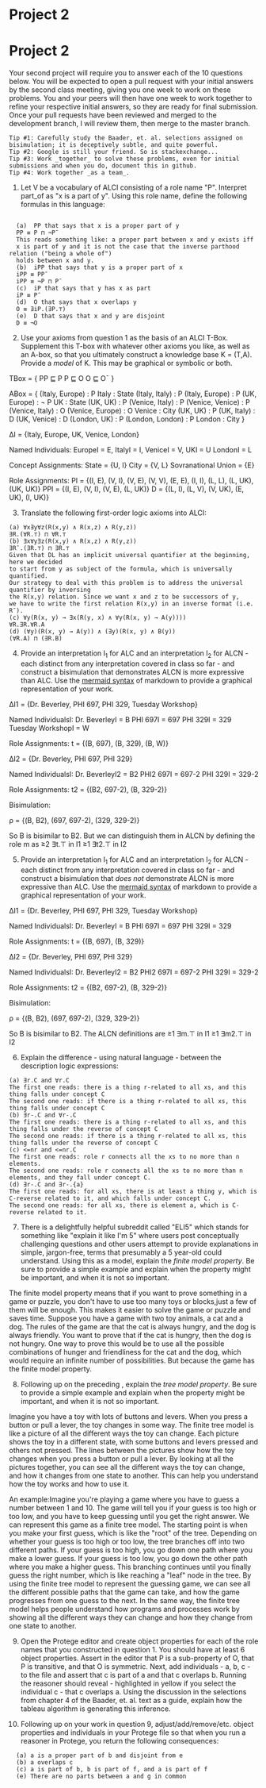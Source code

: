 # Project 2

# Project 2

Your second project will require you to answer each of the 10 questions below.  You will be expected to open a pull request with your initial answers by the second class meeting, giving you one week to work on these problems. You and your peers will then have one week to work together to refine your respective initial answers, so they are ready for final submission. Once your pull requests have been reviewed and merged to the development branch, I will review them, then merge to the master branch. 

```
Tip #1: Carefully study the Baader, et. al. selections assigned on bisimulation; it is deceptively subtle, and quite powerful. 
Tip #2: Google is still your friend. So is stackexchange...
Tip #3: Work _together_ to solve these problems, even for initial submissions and when you do, document this in github. 
Tip #4: Work together _as a team_. 
```

1. Let V be a vocabulary of ALCI consisting of a role name "P". Interpret part_of as "x is a part of y". Using this role name, define the following formulas in this language:
```Other symbols:∀∃ ⊔ ⊓ ⊧ ⊭ ⊦ ⊬ ⊏ ⊐ ⊑ ⊒ ≡ ¬ → ∨ ∧ ¯ ⊤ ≥ ≤

  (a)  PP that says that x is a proper part of y
  PP ≡ P ⊓ ¬P¯
  This reads something like: a proper part between x and y exists iff 
  x is part of y and it is not the case that the inverse parthood relation ("being a whole of") 
  holds between x and y.
  (b)  iPP that says that y is a proper part of x
  iPP ≡ PP¯
  iPP ≡ ¬P ⊓ P¯
  (c)  iP that says that y has x as part 
  iP ≡ P¯
  (d)  O that says that x overlaps y
  O ≡ ∃iP.(∃P.⊤)
  (e)  D that says that x and y are disjoint 
  D ≡ ¬O
```

2. Use your axioms from question 1 as the basis of an ALCI T-Box. Supplement this T-box with whatever other axioms you like, as well as an A-box, so that you ultimately construct a knowledge base K = (T,A). Provide a _model_ of K. This may be graphical or symbolic or both. 

TBox = {
PP ⊑ P
P ⊑ O
O ⊑ O¯
}

ABox = { 
(Italy, Europe) : P 
Italy : State
(Italy, Italy) : P
(Italy, Europe) : P
(UK, Europe) : ¬ P
UK : State
(UK, UK) : P
(Venice, Italy) : P
(Venice, Venice) : P
(Venice, Italy) : O
(Venice, Europe) : O
Venice : City
(UK, UK) : P
(UK, Italy) : D
(UK, Venice) : D
(London, UK) : P
(London, London) : P
London : City
}

ΔI = {Italy, Europe, UK, Venice, London}

Named Individuals:
EuropeI = E,
ItalyI = I,
VeniceI = V,
UKI = U
LondonI = L

Concept Assignments:
State = {U, I}
City = {V, L}
Sovranational Union = {E}


Role Assignments:
PI = {(I, E), (V, I), (V, E), (V, V), (E, E), (I, I), (L, L), (L, UK), (UK, UK)}
PPI = {(I, E), (V, I), (V, E), (L, UK)}
D = {(L, I), (L, V), (V, UK), (E, UK), (I, UK)}

3. Translate the following first-order logic axioms into ALCI: 
```
(a) ∀x∃y∀z(R(x,y) ∧ R(x,z) ∧ R(y,z))
∃R.(∀R.⊤) ⊓ ∀R.⊤
(b) ∃x∀y∃z(R(x,y) ∧ R(x,z) ∧ R(y,z))
∃R¯.(∃R.⊤) ⊓ ∃R.⊤
Given that DL has an implicit universal quantifier at the beginning, here we decided 
to start from y as subject of the formula, which is universally quantified.
Our strategy to deal with this problem is to address the universal quantifier by inversing
the R(x,y) relation. Since we want x and z to be successors of y,
we have to write the first relation R(x,y) in an inverse format (i.e. R¯). 
(c) ∀y(R(x, y) → ∃x(R(y, x) ∧ ∀y(R(x, y) → A(y))))
∀R.∃R.∀R.A
(d) (∀y)(R(x, y) → A(y)) ∧ (∃y)(R(x, y) ∧ B(y))
(∀R.A) ⊓ (∃R.B)
```
4. Provide an interpretation I<sub>1</sub> for ALC and an interpretation I<sub>2</sub> for ALCN - each distinct from any interpretation covered in class so far - and construct a bisimulation that demonstrates ALCN is more expressive than ALC. Use the [mermaid syntax](https://github.com/mermaid-js/mermaid) of markdown to provide a graphical representation of your work. 


ΔI1 = {Dr. Beverley, PHI 697, PHI 329, Tuesday Workshop}

Named IndividualsI:
Dr. BeverleyI = B
PHI 697I = 697
PHI 329I = 329
Tuesday WorkshopI = W

Role Assignments:
t = {(B, 697), (B, 329), (B, W)}


ΔI2 = {Dr. Beverley, PHI 697, PHI 329}

Named IndividualsI:
Dr. BeverleyI2 = B2
PHI2 697I = 697-2
PHI 329I = 329-2

Role Assignments:
t2 = {(B2, 697-2),  (B, 329-2)}

Bisimulation:

ρ = {(B, B2), (697, 697-2), (329, 329-2)}

So B is bisimilar to B2. But we can distinguish them in ALCN by defining the role m as
≥2 ∃t.⊤
in I1
≥1 ∃t2.⊤
in I2

5. Provide an interpretation I<sub>1</sub> for ALC and an interpretation I<sub>2</sub> for ALCN - each distinct from any interpretation covered in class so far - and construct a bisimulation that _does not_ demonstrate ALCN is more expressive than ALC. Use the [mermaid syntax](https://github.com/mermaid-js/mermaid) of markdown to provide a graphical representation of your work. 

ΔI1 = {Dr. Beverley, PHI 697, PHI 329, Tuesday Workshop}

Named IndividualsI:
Dr. BeverleyI = B
PHI 697I = 697
PHI 329I = 329


Role Assignments:
t = {(B, 697), (B, 329)}


ΔI2 = {Dr. Beverley, PHI 697, PHI 329}

Named IndividualsI:
Dr. BeverleyI2 = B2
PHI2 697I = 697-2
PHI 329I = 329-2


Role Assignments:
t2 = {(B2, 697-2),  (B, 329-2)}

Bisimulation:

ρ = {(B, B2), (697, 697-2), (329, 329-2)}

So B is bisimilar to B2. The ALCN definitions are
≥1 ∃m.⊤
in I1
≥1 ∃m2.⊤
in I2

6. Explain the difference - using natural language - between the description logic expressions:
  ```
  (a) ∃r.C and ∀r.C
  The first one reads: there is a thing r-related to all xs, and this thing falls under concept C
  The second one reads: if there is a thing r-related to all xs, this thing falls under concept C
  (b) ∃r-.C and ∀r-.C
  The first one reads: there is a thing r-related to all xs, and this thing falls under the reverse of concept C
  The second one reads: if there is a thing r-related to all xs, this thing falls under the reverse of concept C
  (c) <=nr and <=nr.C
  The first one reads: role r connects all the xs to no more than n elements.
  The second one reads: role r connects all the xs to no more than n elements, and they fall under concept C.
  (d) ∃r-.C and ∃r-.{a} 
  The first one reads: for all xs, there is at least a thing y, which is C-reverse related to it, and which falls under concept C.
  The second one reads: for all xs, there is element a, which is C-reverse related to it.
```

7. There is a delightfully helpful subreddit called "ELI5" which stands for something like "explain it like I'm 5" where users post conceptually challenging questions and other users attempt to provide explanations in simple, jargon-free, terms that presumably a 5 year-old could understand. Using this as a model, explain the _finite model property_. Be sure to provide a simple example and explain when the property might be important, and when it is not so important. 

The finite model property means that if you want to prove something in a game or puzzle, 
you don't have to use too many toys or blocks,just a few of them will be enough. 
This makes it easier to solve the game or puzzle and saves time.
Suppose you have a game with two toy animals, a cat and a dog. The rules of the game are 
that the cat is always hungry, and the dog is always friendly. You want to prove that 
if the cat is hungry, then the dog is not hungry.
One way to prove this would be to use all the possible combinations of hunger and friendliness 
for the cat and the dog, which would require an infinite number of possibilities. 
But because the game has the finite model property.

8. Following up on the preceding , explain the _tree model property_. Be sure to provide a simple example and explain when the property might be important, and when it is not so important. 

Imagine you have a toy with lots of buttons and levers. When you press a button or pull a lever,
the toy changes in some way. The finite tree model is like a picture of all the different ways 
the toy can change.
Each picture shows the toy in a different state, with some buttons and levers pressed and 
others not pressed. The lines between the pictures show how the toy changes when you press a 
button or pull a lever.
By looking at all the pictures together, you can see all the different ways the toy can change, 
and how it changes from one state to another. This can help you understand how the toy works 
and how to use it.

An example:Imagine you're playing a game where you have to guess a number between 1 and 10.
The game will tell you if your guess is too high or too low, and you have to keep guessing
until you get the right answer.
We can represent this game as a finite tree model. The starting point is when you make your 
first guess, which is like the "root" of the tree. Depending on whether your guess is too high 
or too low, the tree branches off into two different paths.
If your guess is too high, you go down one path where you make a lower guess. 
If your guess is too low, you go down the other path where you make a higher guess. 
This branching continues until you finally guess the right number, which is like reaching
a "leaf" node in the tree.
By using the finite tree model to represent the guessing game, we can see all 
the different possible paths that the game can take, and how the game progresses 
from one guess to the next.
In the same way, the finite tree model helps people understand how programs and processes 
work by showing all the different ways they can change and how they change from one state to 
another.


9. Open the Protege editor and create object properties for each of the role names that 
you constructed in question 1. You should have at least 6 object properties.
Assert in the editor that P is a sub-property of O, that P is transitive, 
and that O is symmetric. Next, add individuals - a, b, c - 
to the file and assert that c is part of a and that c overlaps b. 
Running the reasoner should reveal - highlighted in yellow if you select the individual c - 
that c overlaps a. Using the discussion in the selections from chapter 4 of the Baader,
et. al. text as a guide, explain how the tableau algorithm is generating this inference. 






10. Following up on your work in question 9, adjust/add/remove/etc. object properties
and individuals in your Protege file so that when you run a reasoner in Protege, you return 
the following consequences: 
```
  (a) a is a proper part of b and disjoint from e
  (b) a overlaps c
  (c) a is part of b, b is part of f, and a is part of f
  (e) There are no parts between a and g in common
```

